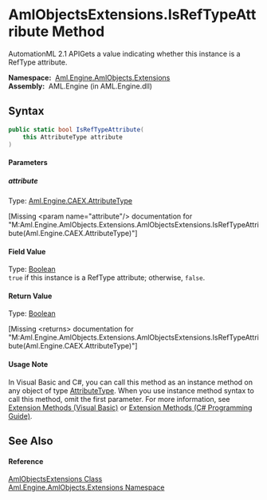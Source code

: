 AmlObjectsExtensions.IsRefTypeAttribute Method
==============================================
AutomationML 2.1 APIGets a value indicating whether this instance is a RefType attribute.

  **Namespace:**  [Aml.Engine.AmlObjects.Extensions][1]  
  **Assembly:**  AML.Engine (in AML.Engine.dll)

Syntax
------

```csharp
public static bool IsRefTypeAttribute(
	this AttributeType attribute
)
```

#### Parameters

##### *attribute*
Type: [Aml.Engine.CAEX.AttributeType][2]  

[Missing &lt;param name="attribute"/> documentation for "M:Aml.Engine.AmlObjects.Extensions.AmlObjectsExtensions.IsRefTypeAttribute(Aml.Engine.CAEX.AttributeType)"]


#### Field Value
Type: [Boolean][3]  
`true` if this instance is a RefType attribute; otherwise, `false`. 
#### Return Value
Type: [Boolean][3]  

[Missing &lt;returns> documentation for "M:Aml.Engine.AmlObjects.Extensions.AmlObjectsExtensions.IsRefTypeAttribute(Aml.Engine.CAEX.AttributeType)"]

#### Usage Note
In Visual Basic and C#, you can call this method as an instance method on any object of type [AttributeType][2]. When you use instance method syntax to call this method, omit the first parameter. For more information, see [Extension Methods (Visual Basic)][4] or [Extension Methods (C# Programming Guide)][5].

See Also
--------

#### Reference
[AmlObjectsExtensions Class][6]  
[Aml.Engine.AmlObjects.Extensions Namespace][1]  

[1]: ../README.md
[2]: ../../Aml.Engine.CAEX/AttributeType/README.md
[3]: https://docs.microsoft.com/dotnet/api/system.boolean
[4]: https://docs.microsoft.com/dotnet/visual-basic/programming-guide/language-features/procedures/extension-methods
[5]: https://docs.microsoft.com/dotnet/csharp/programming-guide/classes-and-structs/extension-methods
[6]: README.md
[7]: https://www.automationml.org
[8]: ../../icons/logoShade.png